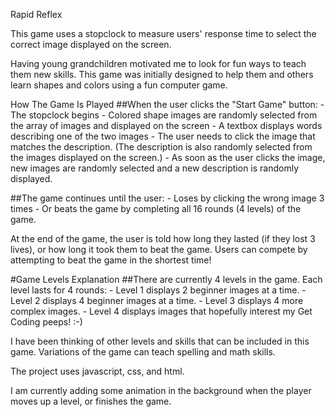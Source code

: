 Rapid Reflex

This game uses a stopclock to measure users' response time to select the correct image displayed on the screen.

Having young grandchildren motivated me to look for fun ways to teach them new skills. This game was initially designed to help them and others learn shapes and colors using a fun computer game. 

How The Game Is Played
##When the user clicks the "Start Game" button:
    - The stopclock begins
    - Colored shape images are randomly selected from the array of images and displayed on the screen
    - A textbox displays words describing one of the two images
    - The user needs to click the image that matches the description. (The description is also randomly selected from the images displayed on the screen.)
    - As soon as the user clicks the image, new images are randomly selected and a new description is randomly displayed.

##The game continues until the user:
    - Loses by clicking the wrong image 3 times
    - Or beats the game by completing all 16 rounds (4 levels) of the game. 

At the end of the game, the user is told how long they lasted (if they lost 3 lives), or how long it took them to beat the game. 
Users can compete by attempting to beat the game in the shortest time! 

#Game Levels Explanation
##There are currently 4 levels in the game. Each level lasts for 4 rounds:
    - Level 1 displays 2 beginner images at a time.
    - Level 2 displays 4 beginner images at a time.
    - Level 3 displays 4 more complex images.
    - Level 4 displays images that hopefully interest my Get Coding peeps! :-)

I have been thinking of other levels and skills that can be included in this game. Variations of the game can teach spelling and math skills.

The project uses javascript, css, and html. 

I am currently adding some animation in the background when the player moves up a level, or finishes the game.

